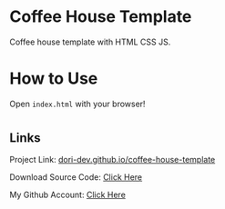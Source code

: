 # Coffee House Template

Coffee house template with HTML CSS JS.

#

# How to Use

Open `index.html` with your browser!

#

## Links

Project Link: [dori-dev.github.io/coffee-house-template](https://dori-dev.github.io/coffee-house-template/)

Download Source Code: [Click Here](https://github.com/dori-dev/coffee-house-template/archive/refs/heads/master.zip)

My Github Account: [Click Here](https://github.com/dori-dev/)
